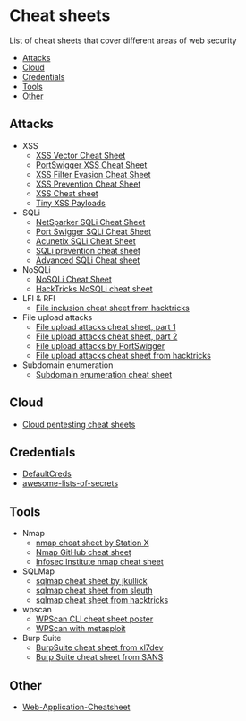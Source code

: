 # Cheat sheets

List of cheat sheets that cover different areas of web security

- [Attacks](#attacks)
- [Cloud](#cloud)
- [Credentials](#credentials)
- [Tools](#tools)
- [Other](#other)

## Attacks

- XSS
  - [XSS Vector Cheat Sheet](https://gist.github.com/kurobeats/9a613c9ab68914312cbb415134795b45)
  - [PortSwigger XSS Cheat Sheet](https://portswigger.net/web-security/cross-site-scripting/cheat-sheet)
  - [XSS Filter Evasion Cheat Sheet](https://owasp.org/www-community/xss-filter-evasion-cheatsheet)
  - [XSS Prevention Cheat Sheet](https://cheatsheetseries.owasp.org/cheatsheets/Cross_Site_Scripting_Prevention_Cheat_Sheet.html)
  - [XSS Cheat sheet](https://gist.github.com/dave5623/2fe3013686e7ee1bc9324512055e146a)
  - [Tiny XSS Payloads](https://github.com/terjanq/Tiny-XSS-Payloads)
- SQLi
  - [NetSparker SQLi Cheat Sheet](https://www.netsparker.com/blog/web-security/sql-injection-cheat-sheet/)
  - [Port Swigger SQLi Cheat Sheet](https://portswigger.net/web-security/sql-injection/cheat-sheet)
  - [Acunetix SQLi Cheat Sheet](https://www.acunetix.com/blog/web-security-zone/sql-injection-cheat-sheet-for-developers/)
  - [SQLi prevention cheat sheet](https://cheatsheetseries.owasp.org/cheatsheets/SQL_Injection_Prevention_Cheat_Sheet.html)
  - [Advanced SQLi Cheat sheet](https://github.com/kleiton0x00/Advanced-SQL-Injection-Cheatsheet)
- NoSQLi
  - [NoSQLi Cheat Sheet](https://github.com/swisskyrepo/PayloadsAllTheThings/tree/master/NoSQL%20Injection)
  - [HackTricks NoSQLi cheat sheet](https://book.hacktricks.xyz/pentesting-web/nosql-injection)
- LFI & RFI
  - [File inclusion cheat sheet from hacktricks](https://book.hacktricks.xyz/pentesting-web/file-inclusion)
- File upload attacks
  - [File upload attacks cheat sheet, part 1](https://blog.yeswehack.com/yeswerhackers/exploitation/file-upload-attacks-part-1/)
  - [File upload attacks cheat sheet, part 2](https://blog.yeswehack.com/yeswerhackers/file-upload-attacks-part-2/)
  - [File upload attacks by PortSwigger](https://portswigger.net/web-security/file-upload)
  - [File upload attacks cheat sheet from hacktricks](https://book.hacktricks.xyz/pentesting-web/file-upload)
- Subdomain enumeration
  - [Subdomain enumeration cheat sheet](https://pentester.land/cheatsheets/2018/11/14/subdomains-enumeration-cheatsheet.html)

## Cloud

- [Cloud pentesting cheat sheets](https://github.com/dafthack/CloudPentestCheatsheets)

## Credentials

- [DefaultCreds](https://github.com/ihebski/DefaultCreds-cheat-sheet)
- [awesome-lists-of-secrets](https://github.com/Puliczek/awesome-list-of-secrets-in-environment-variables)

## Tools

- Nmap
  - [nmap cheat sheet by Station X](https://www.stationx.net/nmap-cheat-sheet/)
  - [Nmap GitHub cheat sheet](https://github.com/jasonniebauer/Nmap-Cheatsheet)
  - [Infosec Institute nmap cheat sheet](https://resources.infosecinstitute.com/topic/nmap-cheat-sheet/)
- SQLMap
  - [sqlmap cheat sheet by jkullick](https://gist.github.com/jkullick/03b98b1e44f03986c5d1fc69c092220d)
  - [sqlmap cheat sheet from sleuth](https://www.security-sleuth.com/sleuth-blog/2017/1/3/sqlmap-cheat-sheet)
  - [sqlmap cheat sheet from hacktricks](https://book.hacktricks.xyz/pentesting-web/sql-injection/sqlmap)
- wpscan
  - [WPScan CLI cheat sheet poster](https://github.com/wpscanteam/blog/blob/1075e542446584a722a380de931ef20deb664b4b/assets/posts/wpscan-posters/WPScan_CLI_Cheat_Sheet.pdf)
  - [WPScan with metasploit](https://www.exploit-db.com/docs/english/45556-wordpress-penetration-testing-using-wpscan-and-metasploit.pdf?rss)
- Burp Suite
  - [BurpSuite cheat sheet from xl7dev](https://github.com/xl7dev/BurpSuite/blob/master/CheatSheet.md)
  - [Burp Suite cheat sheet from SANS](https://www.sans.org/posters/burp-suite-cheat-sheet/)

## Other

- [Web-Application-Cheatsheet](https://github.com/Ignitetechnologies/Web-Application-Cheatsheet)
